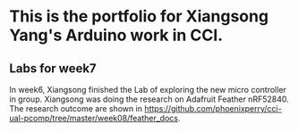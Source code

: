 # This is the portfolio for Xiangsong Yang's Arduino work in CCI.

## Labs for week7

In week6, Xiangsong finished the Lab of exploring the new micro controller in group. Xiangsong was doing the research on Adafruit Feather nRF52840. The research outcome are shown in https://github.com/phoenixperry/cci-ual-pcomp/tree/master/week08/feather_docs.
